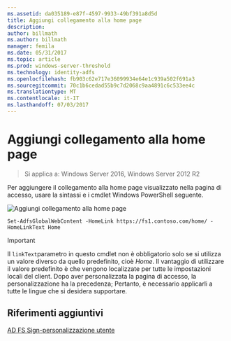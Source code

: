 ```yaml
---
ms.assetid: da035189-e87f-4597-9933-49bf391a8d5d
title: Aggiungi collegamento alla home page
description: 
author: billmath
ms.author: billmath
manager: femila
ms.date: 05/31/2017
ms.topic: article
ms.prod: windows-server-threshold
ms.technology: identity-adfs
ms.openlocfilehash: fb903c62e717e36099934e64e1c939a502f691a3
ms.sourcegitcommit: 70c1b6cedad55b9c7d2068c9aa4891c6c533ee4c
ms.translationtype: MT
ms.contentlocale: it-IT
ms.lasthandoff: 07/03/2017
---
```

# <a name="add-home-link"></a>Aggiungi collegamento alla home page 

>Si applica a: Windows Server 2016, Windows Server 2012 R2

Per aggiungere il collegamento alla home page visualizzato nella pagina di accesso, usare la sintassi e i cmdlet Windows PowerShell seguente. 


![Aggiungi collegamento alla home page](media/AD-FS-user-sign-in-customization/ADFS_Blue_Custom2.png) 
  

`Set-AdfsGlobalWebContent -HomeLink https://fs1.contoso.com/home/ -HomeLinkText Home ` 
 
  
> [!IMPORTANT]  
> Il `linkText`parametro in questo cmdlet non è obbligatorio solo se si utilizza un valore diverso da quello predefinito, cioè *Home*. Il vantaggio di utilizzare il valore predefinito è che vengono localizzate per tutte le impostazioni locali del client. Dopo aver personalizzata la pagina di accesso, la personalizzazione ha la precedenza; Pertanto, è necessario applicarli a tutte le lingue che si desidera supportare.

## <a name="additional-references"></a>Riferimenti aggiuntivi 
[AD FS Sign-personalizzazione utente](AD-FS-user-sign-in-customization.md)  
